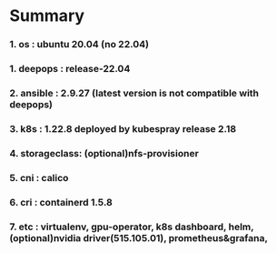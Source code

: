 # Summary
### 1. os : ubuntu 20.04 (no 22.04)
### 1. deepops : release-22.04
### 2. ansible : 2.9.27 (latest version is not compatible with deepops)
### 3. k8s : 1.22.8 deployed by kubespray release 2.18
### 4. storageclass: (optional)nfs-provisioner
### 5. cni : calico
### 6. cri : containerd 1.5.8
### 7. etc : virtualenv, gpu-operator, k8s dashboard, helm, (optional)nvidia driver(515.105.01), prometheus&grafana, 
